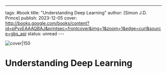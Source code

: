 --- 
tags: #book 
title: "Understanding Deep Learning" 
author: [Simon J.D. Prince] 
publish: 2023-12-05 
cover: http://books.google.com/books/content?id=pPyxEAAAQBAJ&printsec=frontcover&img=1&zoom=1&edge=curl&source=gbs_api 
status: unread --- 

![cover|150](http://books.google.com/books/content?id=pPyxEAAAQBAJ&printsec=frontcover&img=1&zoom=1&edge=curl&source=gbs_api) 

# Understanding Deep Learning
